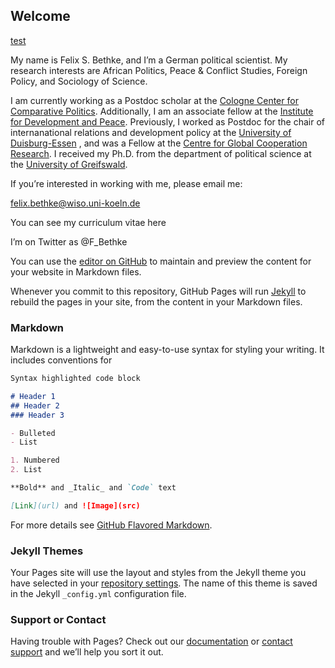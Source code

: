 ## Welcome

[test](Enrico-Palazzo.github.io/Research.md )

My name is Felix S. Bethke, and I’m a German political scientist. My research interests are African Politics, Peace & Conflict Studies, Foreign Policy, and Sociology of Science.

I am currently working as a Postdoc scholar at the [Cologne Center for Comparative Politics](http://www.cccp.uni-koeln.de/de/team/post-docs/dr-felix-bethke/). Additionally, I am an associate fellow at the [Institute for Development and Peace](https://inef.uni-due.de/index.php?article_id=1&clang=2). Previously, I worked as Postdoc for the chair of internanational relations and development policy at the [University of Duisburg-Essen](http://www.lehrstuhl-ibep.de/) , and was a Fellow at the [Centre for Global Cooperation Research](https://www.gcr21.org/). I received my Ph.D. from the department of political science at the [University of Greifswald](https://ipk.uni-greifswald.de/).

If you’re interested in working with me, please email me:

felix.bethke@wiso.uni-koeln.de

You can see my curriculum vitae here

I’m on Twitter as @F_Bethke

You can use the [editor on GitHub](https://github.com/Enrico-Palazzo/Enrico-Palazzo.github.io/edit/master/README.md) to maintain and preview the content for your website in Markdown files.

Whenever you commit to this repository, GitHub Pages will run [Jekyll](https://jekyllrb.com/) to rebuild the pages in your site, from the content in your Markdown files.

### Markdown

Markdown is a lightweight and easy-to-use syntax for styling your writing. It includes conventions for

```markdown
Syntax highlighted code block

# Header 1
## Header 2
### Header 3

- Bulleted
- List

1. Numbered
2. List

**Bold** and _Italic_ and `Code` text

[Link](url) and ![Image](src)
```

For more details see [GitHub Flavored Markdown](https://guides.github.com/features/mastering-markdown/).

### Jekyll Themes

Your Pages site will use the layout and styles from the Jekyll theme you have selected in your [repository settings](https://github.com/Enrico-Palazzo/Enrico-Palazzo.github.io/settings). The name of this theme is saved in the Jekyll `_config.yml` configuration file.

### Support or Contact

Having trouble with Pages? Check out our [documentation](https://help.github.com/categories/github-pages-basics/) or [contact support](https://github.com/contact) and we’ll help you sort it out.
